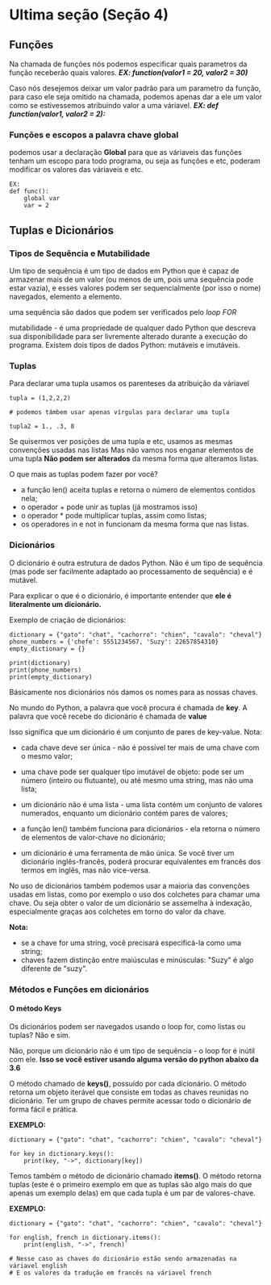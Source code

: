 # Ultima seção (Seção 4)

## Funções 

Na chamada de funções nós podemos especificar quais parametros da função receberão
quais valores.
***EX: function(valor1 = 20, valor2 = 30)***

Caso nós desejemos deixar um valor padrão para um parametro da função, para caso ele
seja omitido na chamada, podemos apenas dar a ele um valor como se estivessemos atribuindo
valor a uma váriavel.
***EX: def function(valor1, valor2 = 2):***

### Funções e escopos a palavra chave global

podemos usar a declaração **Global** para que as váriaveis das funções tenham um escopo
para todo programa, ou seja as funções e etc, poderam modificar os valores das váriaveis
e etc.
```
EX:
def func(): 
    global var
    var = 2
```

## Tuplas e Dicionários

### Tipos de Sequência e Mutabilidade

Um tipo de sequência é um tipo de dados em Python que é capaz de armazenar mais de um 
valor (ou menos de um, pois uma sequência pode estar vazia), e esses valores podem ser 
sequencialmente (por isso o nome) navegados, elemento a elemento.

uma sequência são dados que podem ser verificados pelo _loop FOR_

mutabilidade - é uma propriedade de qualquer dado Python que descreva sua disponibilidade 
para ser livremente alterado durante a execução do programa. 
Existem dois tipos de dados Python: mutáveis e imutáveis.

### Tuplas 

Para declarar uma tupla usamos os parenteses da atribuição da váriavel
````
tupla = (1,2,2,2)

# podemos támbem usar apenas vírgulas para declarar uma tupla

tupla2 = 1., .3, 8

````

Se quisermos ver posições de uma tupla e etc, usamos as mesmas convenções usadas nas listas
Mas não vamos nos enganar elementos de uma tupla **Não podem ser alterados** da mesma
forma que alteramos listas.

O que mais as tuplas podem fazer por você?

* a função len() aceita tuplas e retorna o número de elementos contidos nela;
* o operador + pode unir as tuplas (já mostramos isso)
* o operador * pode multiplicar tuplas, assim como listas;
* os operadores in e not in funcionam da mesma forma que nas listas.

### Dicionários

O dicionário é outra estrutura de dados Python. Não é um tipo de sequência (mas pode ser 
facilmente adaptado ao processamento de sequência) e é mutável.

Para explicar o que é o dicionário, é importante entender que **ele é literalmente um dicionário.**

Exemplo de criação de dicionários:

````
dictionary = {"gato": "chat", "cachorro": "chien", "cavalo": "cheval"}
phone_numbers = {'chefe': 5551234567, 'Suzy': 22657854310}
empty_dictionary = {}
 
print(dictionary)
print(phone_numbers)
print(empty_dictionary)
````

Básicamente nos dicionários nós damos os nomes para as nossas chaves.

No mundo do Python, a palavra que você procura é chamada de **key**. 
A palavra que você recebe do dicionário é chamada de **value**

Isso significa que um dicionário é um conjunto de pares de key-value. Nota:

* cada chave deve ser única - não é possível ter mais de uma chave com o mesmo valor;

* uma chave pode ser qualquer tipo imutável de objeto: pode ser um número (inteiro ou 
flutuante), ou até mesmo uma string, mas não uma lista;

* um dicionário não é uma lista - uma lista contém um conjunto de valores numerados, 
enquanto um dicionário contém pares de valores;

* a função len() também funciona para dicionários - ela retorna o número de elementos de 
valor-chave no dicionário;

* um dicionário é uma ferramenta de mão única. Se você tiver um dicionário 
inglês-francês, poderá procurar equivalentes em francês dos termos em inglês, mas não 
vice-versa.

No uso de dicionários também podemos usar a maioria das convenções usadas em listas,
como por exemplo o uso dos colchetes para chamar uma chave.
Ou seja obter o valor de um dicionário se assemelha à indexação, especialmente graças aos 
colchetes em torno do valor da chave.

**Nota:**

* se a chave for uma string, você precisará especificá-la como uma string;
* chaves fazem distinção entre maiúsculas e minúsculas: "Suzy" é algo diferente de "suzy".

### Métodos e Funções em dicionários

#### O método Keys

Os dicionários podem ser navegados usando o loop for, como listas ou tuplas? Não e sim.

Não, porque um dicionário não é um tipo de sequência - o loop for é inútil com ele.
**Isso se você estiver usando alguma versão do python abaixo da 3.6**

O método chamado de **keys()**, possuído por cada dicionário. 
O método retorna um objeto iterável que consiste em todas as chaves reunidas no dicionário. 
Ter um grupo de chaves permite acessar todo o dicionário de forma fácil e prática.

**EXEMPLO:**
````
dictionary = {"gato": "chat", "cachorro": "chien", "cavalo": "cheval"}
 
for key in dictionary.keys():
    print(key, "->", dictionary[key])
````

Temos também o método de dicionário chamado **items()**. 
O método retorna tuplas (este é o primeiro exemplo em que as tuplas são algo mais do que 
apenas um exemplo delas) em que cada tupla é um par de valores-chave.

**EXEMPLO:**

````
dictionary = {"gato": "chat", "cachorro": "chien", "cavalo": "cheval"}
 
for english, french in dictionary.items():
    print(english, "->", french)`

# Nesse caso as chaves do dicionário estão sendo armazenadas na váriavel english
# E os valores da tradução em francês na váriavel french
````